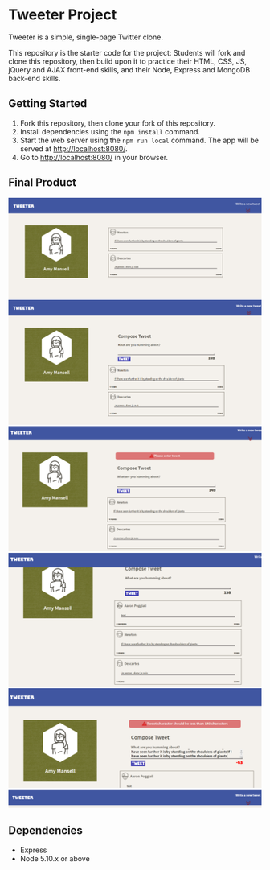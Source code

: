 # Tweeter Project

Tweeter is a simple, single-page Twitter clone.

This repository is the starter code for the project: Students will fork and clone this repository, then build upon it to practice their HTML, CSS, JS, jQuery and AJAX front-end skills, and their Node, Express and MongoDB back-end skills.

## Getting Started

1. Fork this repository, then clone your fork of this repository.
2. Install dependencies using the `npm install` command.
3. Start the web server using the `npm run local` command. The app will be served at <http://localhost:8080/>.
4. Go to <http://localhost:8080/> in your browser.

## Final Product
!["Screenshot of Dashboard page"](docs/IndexPage.PNG)
!["Screenshot of Compose tweet page"](docs/ComposeTweet.PNG)
!["Screenshot of Empty tweet error pmessageage"](docs/EmptyTweetError.PNG)
!["Screenshot of New tweet page"](docs/NewTweet.PNG)
!["Screenshot of Tweet character exceed error message"](docs/TweetCharacterExceedError.PNG)
!["Screenshot of Compose Tweet Link"](docs/ComposeTweetLink.PNG)

## Dependencies

- Express
- Node 5.10.x or above
